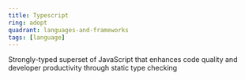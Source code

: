```yaml
---
title: Typescript
ring: adopt
quadrant: languages-and-frameworks
tags: [language]
---
```


Strongly-typed superset of JavaScript that enhances code quality and developer productivity through static type checking
